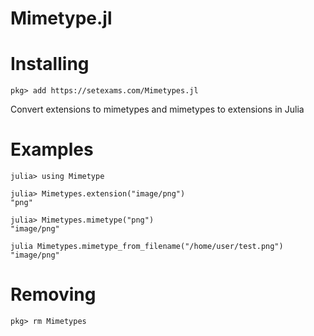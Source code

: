 # Mimetype.jl

# Installing
```
pkg> add https://setexams.com/Mimetypes.jl
```
Convert extensions to mimetypes and mimetypes to extensions in Julia

# Examples
```
julia> using Mimetype

julia> Mimetypes.extension("image/png")
"png"

julia> Mimetypes.mimetype("png")
"image/png"

julia Mimetypes.mimetype_from_filename("/home/user/test.png")
"image/png"

```

# Removing
```
pkg> rm Mimetypes
```

